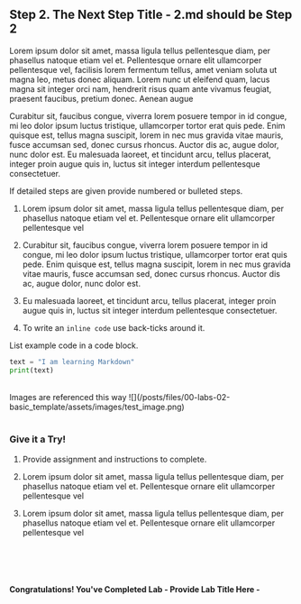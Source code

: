 ## Step 2. The Next Step Title - 2.md should be Step 2

Lorem ipsum dolor sit amet, massa ligula tellus pellentesque diam, per phasellus natoque etiam vel et. Pellentesque ornare elit ullamcorper pellentesque vel, facilisis lorem fermentum tellus, amet veniam soluta ut magna leo, metus donec aliquam. Lorem nunc ut eleifend quam, lacus magna sit integer orci nam, hendrerit risus quam ante vivamus feugiat, praesent faucibus, pretium donec. Aenean augue

Curabitur sit, faucibus congue, viverra lorem posuere tempor in id congue, mi leo dolor ipsum luctus tristique, ullamcorper tortor erat quis pede. Enim quisque est, tellus magna suscipit, lorem in nec mus gravida vitae mauris, fusce accumsan sed, donec cursus rhoncus. Auctor dis ac, augue dolor, nunc dolor est. Eu malesuada laoreet, et tincidunt arcu, tellus placerat, integer proin augue quis in, luctus sit integer interdum pellentesque consectetuer.

If detailed steps are given provide numbered or bulleted steps.
1. Lorem ipsum dolor sit amet, massa ligula tellus pellentesque diam, per phasellus natoque etiam vel et. Pellentesque ornare elit ullamcorper pellentesque vel

2. Curabitur sit, faucibus congue, viverra lorem posuere tempor in id congue, mi leo dolor ipsum luctus tristique, ullamcorper tortor erat quis pede. Enim quisque est, tellus magna suscipit, lorem in nec mus gravida vitae mauris, fusce accumsan sed, donec cursus rhoncus. Auctor dis ac, augue dolor, nunc dolor est.

3. Eu malesuada laoreet, et tincidunt arcu, tellus placerat, integer proin augue quis in, luctus sit integer interdum pellentesque consectetuer.

4. To write an `inline code` use back-ticks around it.


List example code in a code block.

``` python
text = "I am learning Markdown"
print(text)
```
<br/>
Images are referenced this way
![](/posts/files/00-labs-02-basic_template/assets/images/test_image.png)
<br/><br/>

### Give it a Try!
1. Provide assignment and instructions to complete.

2. Lorem ipsum dolor sit amet, massa ligula tellus pellentesque diam, per phasellus natoque etiam vel et. Pellentesque ornare elit ullamcorper pellentesque vel

3. Lorem ipsum dolor sit amet, massa ligula tellus pellentesque diam, per phasellus natoque etiam vel et. Pellentesque ornare elit ullamcorper pellentesque vel
<br/>
<br/>
<br/>

#### Congratulations! You've Completed Lab - Provide Lab Title Here -
